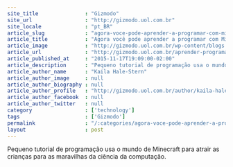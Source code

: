 ```yaml
---
site_title               : "Gizmodo"
site_url                 : "http://gizmodo.uol.com.br"
site_locale              : "pt_BR"
article_slug             : "agora-voce-pode-aprender-a-programar-com-minecraft"
article_title            : "Agora você pode aprender a programar com Minecraft"
article_image            : "http://gizmodo.uol.com.br/wp-content/blogs.dir/8/files/2015/11/minecraft-code.jpg"
article_url              : "http://gizmodo.uol.com.br/aprender-programar-minecraft/"
article_published_at     : "2015-11-17T19:09:00-02:00"
article_description      : "Pequeno tutorial de programação usa o mundo de Minecraft para atrair as crianças para as maravilhas da ciência da computação."
article_author_name      : "Kaila Hale-Stern"
article_author_image     : null
article_author_biography : null
article_author_profile   : "http://gizmodo.uol.com.br/author/kaila-hale-stern/"
article_author_facebook  : null
article_author_twitter   : null
category                 : ['technology']
tags                     : ['Gizmodo']
permalink                : "/:categories/agora-voce-pode-aprender-a-programar-com-minecraft/"
layout                   : post
---
```


Pequeno tutorial de programação usa o mundo de Minecraft para atrair as crianças para as maravilhas da ciência da computação.

